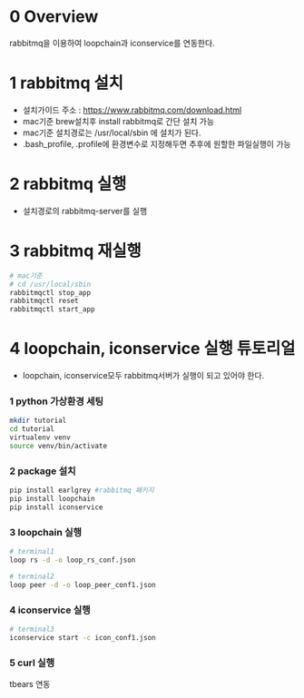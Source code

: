 0 Overview
============
rabbitmq을 이용하여 loopchain과 iconservice를 연동한다.

1 rabbitmq 설치
============

* 설치가이드 주소 : https://www.rabbitmq.com/download.html
* mac기준 brew설치후 install rabbitmq로 간단 설치 가능
* mac기준 설치경로는 /usr/local/sbin 에 설치가 된다.
* .bash_profile, .profile에 환경변수로 지정해두면 추후에 원할한 파일실행이 가능

2 rabbitmq 실행
============

* 설치경로의 rabbitmq-server를 실행

3 rabbitmq 재실행
============
```bash
# mac기준
# cd /usr/local/sbin
rabbitmqctl stop_app
rabbitmqctl reset
rabbitmqctl start_app
```

4 loopchain, iconservice 실행 튜토리얼
============

* loopchain, iconservice모두 rabbitmq서버가 실행이 되고 있어야 한다.

### 1 python 가상환경 세팅
```bash
mkdir tutorial
cd tutorial
virtualenv venv
source venv/bin/activate
```
### 2 package 설치
```bash
pip install earlgrey #rabbitmq 패키지
pip install loopchain
pip install iconservice
```

### 3 loopchain 실행
``` bash
# terminal1
loop rs -d -o loop_rs_conf.json

# terminal2
loop peer -d -o loop_peer_conf1.json
```

### 4 iconservice 실행
``` bash
# terminal3
iconservice start -c icon_conf1.json
```

### 5 curl 실행
tbears 연동
